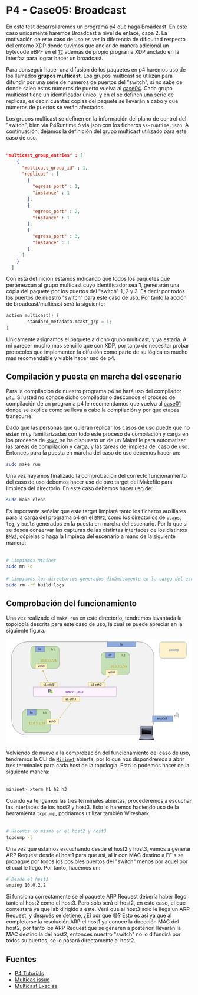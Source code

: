 # P4 - Case05: Broadcast

En este test desarrollaremos un programa p4 que haga Broadcast. En este caso unicamente haremos Broadcast a nivel de enlace, capa 2. La motivación de este caso de uso es ver la diferencia de dificultad respecto del entorno XDP donde tuvimos que anclar de manera adicional un bytecode eBPF en el [``TC``](http://man7.org/linux/man-pages/man8/tc.8.html) además de propio programa XDP anclado en la interfaz para lograr hacer un broadcast.

Para conseguir hacer una difusión de los paquetes en p4 haremos uso de los llamados **grupos multicast**. Los grupos multicast se utilizan para difundir por una serie de números de puertos del "switch", si no sabe de donde salen estos números de puerto vuelva al [case04](https://github.com/davidcawork/TFG/tree/master/src/use_cases/p4/case04). Cada grupo multicast tiene un identificador único, y en él se definen una serie de replicas, es decir, cuantas copias del paquete se llevarán a cabo y que números de puertos se verán afectados.

Los grupos multicast se definen en la información del plano de control del "switch", bien via P4Runtime ó via json con los ficheros ``sX-runtime.json``. A continuación, dejamos la definición del grupo multicast utilizado para este caso de uso.

```json

"multicast_group_entries" : [
    {
      "multicast_group_id" : 1,
      "replicas" : [
        {
          "egress_port" : 1,
          "instance" : 1
        },
        {
          "egress_port" : 2,
          "instance" : 1
        },
        {
          "egress_port" : 3,
          "instance" : 1
        }
      ]
    }
  ]

```

Con esta definición estamos indicando que todos los paquetes que pertenezcan al grupo multicast cuyo identificador sea **1**, generarán una copia del paquete por los puertos del "switch" 1, 2 y 3. Es decir por todos los puertos de nuestro "switch" para este caso de uso. Por tanto la acción de broadcast/multicast será la siguiente:

```C
action multicast() {
        standard_metadata.mcast_grp = 1;
}
```
Unicamente asignamos el paquete a dicho grupo multicast, y ya estaría. A mi parecer mucho más sencillo que con XDP, por tanto de necesitar probar protocolos que implementen la difusión como parte de su lógica es mucho más recomendable y viable hacer uso de p4. 

## Compilación y puesta en marcha del escenario

Para la compilación de nuestro programa p4 se hará uso del compilador [``p4c``](https://github.com/p4lang/p4c). Si usted no conoce dicho compilador o desconoce el proceso de compilación de un programa p4 le recomendamos que vuelva al [case01](https://github.com/davidcawork/TFG/tree/master/src/use_cases/p4/case01) donde se explica como se lleva a cabo la compilación y por que etapas transcurre. 

Dado que las personas que quieran replicar los casos de uso puede que no estén muy familiarizadas con todo este proceso de compilación y carga en los procesos de [``BMV2``](https://github.com/p4lang/behavioral-model), se ha dispuesto un de un Makefile para automatizar las tareas de compilación y carga, y las tareas de limpieza del caso de uso. Entonces para la puesta en marcha del caso de uso debemos hacer un:

```bash
sudo make run
```

Una vez hayamos finalizado la comprobación del correcto funcionamiento del caso de uso debemos hacer uso de otro target del Makefile para limpieza del directorio. En este caso debemos hacer uso de:

```bash
sudo make clean
```

Es importante señalar que este target limpiará tanto los ficheros auxiliares para la carga del programa p4 en el [``BMV2``](https://github.com/p4lang/behavioral-model), como los directorios de ``pcaps``, ``log``, y ``build`` generados en la puesta en marcha del escenario. Por lo que si se desea conservar las capturas de las distintas interfaces de los distintos  [``BMV2``](https://github.com/p4lang/behavioral-model), cópielas o haga la limpieza del escenario a mano de la siguiente manera:

```bash

# Limpiamos Mininet
sudo mn -c

# Limpiamos los directorios generados dinámicamente en la carga del escenario
sudo rm -rf build logs

```

## Comprobación del funcionamiento



Una vez realizado el ``make run`` en este directorio, tendremos levantada la topología descrita para este caso de uso, la cual se puede apreciar en la siguiente figura.


![scenario](../../../../img/use_cases/p4/case05/scenario.png)

Volviendo de nuevo a la comprobación del funcionamiento del caso de uso, tendremos la CLI de [``Mininet``](https://github.com/mininet/mininet) abierta, por lo que nos dispondremos a abrir tres terminales para cada host de la topología. Esto lo podemos hacer de la siguiente manera:

```bash

mininet> xterm h1 h2 h3 
```

Cuando ya tengamos las tres terminales abiertas, procederemos a escuchar las interfaces de los host2 y host3. Esto lo haremos haciendo uso de la herramienta ``tcpdump``, podríamos utilizar también Wireshark.

```bash

# Hacemos lo mismo en el host2 y host3
tcpdump -l

```

Una vez que estamos escuchando desde el host2 y host3, vamos a generar ARP Request desde el host1 para que así, al ir con MAC destino a FF's se propague por todos los posibles puertos del "switch" menos por aquel por el cual le llegó. Por tanto, hacemos un:

```bash
# Desde el host1
arping 10.0.2.2
```

Si funciona correctamente se el paquete ARP Request debería haber llego tanto al host2 como el host3. Pero solo será el host2, en este caso, el que contestará ya que iab dirigido a este. Verá que al host3 solo le llega un ARP Request, y después se detiene, ¿El por qué :sweat_smile:? Esto es así ya que al completarse la resolución ARP el host1 ya conoce la dirección MAC del host2, por tanto los ARP Request que se generen a posteriori llevarán la MAC destino la del host2, entonces nuestro "switch" no lo difundirá por todos su puertos, se lo pasará directamente al host2. 

## Fuentes

* [P4 Tutorials](https://github.com/p4lang/tutorials)
* [Multicas issue](https://github.com/p4lang/tutorials/issues/337)
* [Multicast Execise](https://github.com/p4lang/tutorials/tree/master/exercises/multicast)
